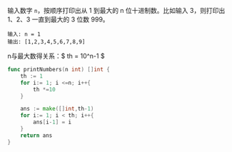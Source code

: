 输入数字 `n`，按顺序打印出从 1 到最大的 n 位十进制数。比如输入 3，则打印出 1、2、3 一直到最大的 3 位数 999。

```
输入: n = 1
输出: [1,2,3,4,5,6,7,8,9]
```



n与最大数得关系：$ th = 10^n-1 $

```go
func printNumbers(n int) []int {
    th := 1
    for i:= 1; i <=n; i++{
        th *=10 
    }

    ans := make([]int,th-1)
    for i:= 1; i < th; i++{
        ans[i-1] = i
    }
    return ans
}
```

